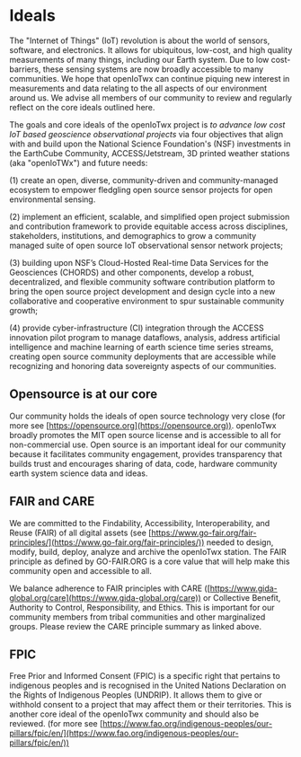 # Ideals
The "Internet of Things" (IoT) revolution is about the world of sensors,
software, and electronics. It allows for ubiquitous, low-cost, and high quality
measurements of many things, including our Earth system. Due to low
cost-barriers, these sensing systems are now broadly accessible to many
communities. We hope that openIoTwx can continue piquing new interest in measurements and data relating to the all
aspects of our environment around us. We advise all members of our community to
review and regularly reflect on the core ideals outlined here.

The goals and core ideals of the openIoTwx project is _to advance low cost IoT
based geoscience observational projects_ via four objectives that align with and
build upon the National Science Foundation's (NSF) investments in the EarthCube
Community, ACCESS/Jetstream, 3D printed weather stations (aka "openIoTWx") and
future needs:

(1) create an open, diverse, community-driven and community-managed ecosystem to
empower fledgling open source sensor projects for open environmental sensing.

(2) implement an efficient, scalable, and simplified open project submission and
contribution framework to provide equitable access across disciplines,
stakeholders, institutions, and demographics to grow a community managed suite
of open source IoT observational sensor network projects;

(3) building upon NSF’s Cloud-Hosted Real-time Data Services for the Geosciences
(CHORDS) and other components, develop a robust, decentralized, and flexible
community software contribution platform to bring the open source project
development and design cycle into a new collaborative and cooperative
environment to spur sustainable community growth; 

(4) provide cyber-infrastructure (CI) integration through the ACCESS innovation
pilot program to manage dataflows, analysis, address artificial intelligence and
machine learning of earth science time series streams, creating open source
community deployments that are accessible while recognizing and honoring data
sovereignty aspects of our communities.

## Opensource is at our core
Our community holds the ideals of open source technology very close (for more
see [https://opensource.org](https://opensource.org)). openIoTwx broadly
promotes the MIT open source license and is accessible to all for non-commercial
use. Open source is an important ideal for our community because it facilitates
community engagement, provides transparency that builds trust and encourages
sharing of data, code, hardware  community earth system science data and ideas.

## FAIR and CARE 
We are committed to the Findability, Accessibility, Interoperability, and Reuse
(FAIR) of all digital assets (see
[https://www.go-fair.org/fair-principles/](https://www.go-fair.org/fair-principles/))
needed to design, modify, build, deploy, analyze and archive the openIoTwx
station. The FAIR principle as defined by GO-FAIR.ORG is a core value that will
help make this community open and accessible to all.

We balance adherence to FAIR principles with CARE
([https://www.gida-global.org/care](https://www.gida-global.org/care)) or
Collective Benefit, Authority to Control, Responsibility, and Ethics. This is
important for our community members from tribal communities and
other marginalized groups. Please review the CARE principle
summary as linked above.

## FPIC 
Free Prior and Informed Consent (FPIC) is a specific right that pertains to
indigenous peoples and is recognised in the United Nations Declaration on the
Rights of Indigenous Peoples (UNDRIP). It allows them to give or withhold
consent to a project that may affect them or their territories. This is another
core ideal of the openIoTwx community and should also be reviewed. (for
more see [https://www.fao.org/indigenous-peoples/our-pillars/fpic/en/](https://www.fao.org/indigenous-peoples/our-pillars/fpic/en/))

